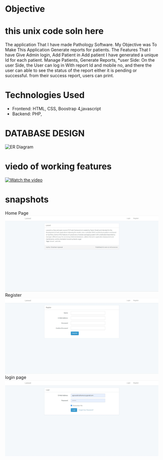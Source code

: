 # Objective
# this unix code soln  here 
 The application That I have made Pathology Software. My Objective was To Make This Application Generate reports for patients. The Features That I have Give Admin login, Add Patient in Add patient I have generated a unique Id for each patient. Manage Patients, Generate Reports, *user Side: On the user Side, the User can log in With report Id and mobile no, and there the user can able to see the status of the report either it is pending or successful. from their success report, users can print.

# Technologies Used
* Frontend: HTML, CSS, Boostrap 4,javascript
* Backend: PHP,
# DATABASE DESIGN
![ER  Diagram](snapshots/D.png)
# viedo of working features 
[![Watch the video](https://i.imgur.com/vKb2F1B.png)](https://youtu.be/DrWOjiVNeiI)

# snapshots
Home Page
![welcome Page](./snapshots/Home.jpg)
Register
![Login page](./snapshots/register.jpg)
login page
![login Page](./snapshots/login.jpg)
<!-- login form
![welcome Page](snapshots/admin_4.png)
Dashboard page
![welcome Page](snapshots/admin_5.png)
patient Register
![welcome Page](snapshots/admin_6.png)
Add New Patient form
![welcome Page](snapshots/admin_7.png)
patient Added successfully message
![welcome Page](snapshots/admin_8.png)
Mangage Patient
![welcome Page](snapshots/admin_9.png)
manage patient dashboard
![welcome Page](snapshots/admin_10.png)
Add report
![welcome Page](snapshots/admin_11.png)
add Report page
![welcome Page](snapshots/admin_12.png)
message of successfully added
![welcome Page](snapshots/admin_13.png)
View or report
![welcome Page](snapshots/admin_14.png)
![welcome Page](snapshots/admin_15.png)
![welcome Page](snapshots/admin_16.png)
Click print
![welcome Page](snapshots/admin_17.png)

# userside
welcome page
![welcome Page](snapshots/user_1.png)
login form
![wecome page](snapshots/admin_4.png)
if the user entered wrong password 
![welcome Page](snapshots/1.png)
if the report is pending staus 
![welcome Page](snapshots/2.png)
Success Report  status 
![welcome Page](snapshots/user_7.png)
view report
![welcome Page](snapshots/3.png)
![welcome Page](snapshots/user_10.png)
print
![welcome Page](snapshots/user_11.png) -->

